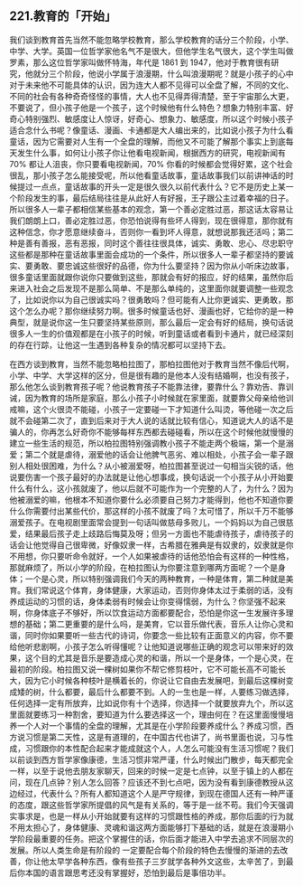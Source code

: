 ## 221.教育的「开始」
我们谈到教育首先当然不能忽略学校教育，那么学校教育的话分三个阶段，小学、中学、大学。英国一位哲学家他名气不是很大，但他学生名气很大，这个学生叫做罗素，那么这位哲学家叫做怀特海，年代是 1861 到 1947，他对于教育很有研究，他就分三个阶段，他说小学属于浪漫期，什么叫浪漫期呢？就是小孩子的心中对于未来他不可能具体的认识，因为连大人都不见得可以全盘了解，不同的文化、不同的社会有各种奇奇怪怪的事情，大人也不见得弄得清楚，至于宇宙那么大更，不要说了，但小孩子他是一个孩子，这个时候他有什么特色？想象力特别丰富、好奇心特别强烈、敏感度让人惊讶，好奇心、想象力、敏感度，所以这个时候小孩子适合念什么书呢？像童话、漫画、卡通都是大人编出来的，比如说小孩子为什么看童话，因为它需要对人生有一个全盘的理解，而他又不可能了解那个事实上到底每天发生什么事，如何让小孩子你让他看电视新闻，根据西方的研究，电视新闻有 70% 都让人沮丧，你只要看电视新闻，70% 你看的时候都会觉得好累，这个社会很乱，那小孩子怎么能接受呢，所以他看童话故事，童话故事我们以前讲神话的时候提过一点点，童话故事的开头一定是很久很久以前代表什么？它不是历史上某一个阶段发生的事，最后结局往往是从此好人有好报，王子跟公主过着幸福的日子。所以很多人一辈子都相信某些基本的观念，第一个善必定胜过恶，那这话太容易让我们朗朗上口，善必定胜过恶，你恐怕说得有些坏人得到，现在很得意，那你就有这种信念，你才愿意继续奋斗，否则你一看到坏人得意，就想说那我还活吗；第二种是善有善报，恶有恶报，同时这个善往往很具体，诚实、勇敢、忠心、尽忠职守这些都是那种在童话故事里面会成功的一个条件，所以很多人一辈子都坚持的要诚实、要勇敢、要忠诚这些很好的品德，你为什么要坚持？因为你从小听床边故事，很多童话里面就跟你说你只要做到这些，那就会有好的报应，好的结果，虽然你后来进入社会之后发现不是那么简单、不是那么单纯的，这里面你就要调整一些观念了，比如说你以为自己很诚实吗？很勇敢吗？但可能有人比你更诚实、更勇敢，那这个怎么办呢？那你继续努力啊。很多时候童话也好、漫画也好，它给你的是一种典型，就是说你这一生只要坚持某些原则，那么最后一定会有好的结局，换句话说很多人一生的价值观都是在小孩子的时候，听到童话或者看到卡通片，就已经深刻的存在行踪，让他这一生遇到各种复杂的情况都可以坚持下去。


在西方谈到教育，当然不能忽略柏拉图了，那柏拉图他对于教育当然不像后代啊，小学、中学、大学这样的区分，但是很有趣的是他本人没有结婚啊，也没有孩子，那么他怎么谈到教育孩子呢？他说教育孩子不能靠法律，要靠什么？靠劝告、靠训诫，因为教育的场所是家庭，那么小孩子小时候就在家里面，就要靠父母亲给他训戒嘛，这个火很烫不能碰，小孩子一定要碰一下才知道什么叫烫，等他碰一次之后就不会碰第二次了，直到后来对于大人说的话就比较有信心，知道说大人的话不是骗人的，你再怎么好奇你不能够每样东西都去碰碰看，所以在这个时候他就慢慢的建立一些生活的规范，所以柏拉图特别强调教小孩子不能走两个极端，第一个是溺爱；第二个就是虐待，溺爱他的话会让他脾气恶劣、难以相处，小孩子会一辈子跟别人相处很困难，为什么？从小被溺爱呀，柏拉图甚至说过一句相当尖锐的话，他说要伤害一个孩子最好的办法就是让他心想事成，换句话说一个小孩子从小开始要什么有什么，这小孩就废了，他以后就不可能作为一个完整的人了，为什么？因为他被溺爱的嘛，他根本不知道你要什么必须要自己努力才能得到，他也不知道你要什么你需要付出某些代价，那这样的小孩不就废了吗？太可惜了，所以千万不能够溺爱孩子。在电视剧里面常会提到一句话叫做慈母多败儿，一个妈妈以为自己很慈爱，结果最后孩子走上歧路后悔莫及呀；但另一方面也不能虐待孩子，虐待孩子的话会让他觉得自己很卑微，好像奴隶一样，古希腊在雅典是有奴隶的，奴隶就是你不用想，你只要听命令就好，一个人如果被虐待的话他恐怕会有这样的一种性格，那就麻烦了，所以小学的阶段，在柏拉图认为你要注意到哪两方面呢？一个是身体；一个是心灵，所以特别强调我们今天的两种教育，一种是体育，第二种就是美育。我们常说这个体育，身体健康，大家运动，否则你身体太过于柔弱的话，没有养成运动的习惯的话，身体柔弱有时候会让你变得懦弱，为什么？你坚强不起来啊，你身体底子不够好，所以饮食运动方面都要配合，恐怕是你这一生发展许多理想的基础；第二更重要的是什么吗，是美育，它以音乐做代表，音乐人让你心灵和谐，同时你如果要听一些古代的诗词，你要念一些比较有正面意义的内容，你不要给他听悲剧啊，小孩子怎么听得懂呢？让他知道说哪些正确的观念可以带来好的效果，这个目的尤其是音乐是要造成心灵的和谐，所以一个是身体，一个是心灵，在最初的阶段。柏拉图又说一棵树如果你不帮它修剪枝叶，它不可能长高不可能长大，因为它小时候各种枝叶是横着长的，你说让它自由去发展吧，到最后这棵树变成矮的树，什么都要，最后什么都要不到。人的一生也是一样，人要练习做选择，任何选择一定有所放弃，比如说你有十个选择，你选择一个就要放弃九个，所以这里面就要练习一种割舍，要知道为什么要选择这一个，理由何在？在这里面慢慢培养一个人对一个事情的全盘的理解，尤其是在小学阶段要养成什么？养成习惯，西方说习惯是第二天性，这是有道理的，在中国古代也讲了，尚书里面也说，习与性成，习惯跟你的本性配合起来才能成就这个人，人怎么可能没有生活习惯呢？我们以前谈到西方哲学家像康德，生活习惯非常严谨，什么时候出门散步，每天都完全一样，以至于说他去朋友家聊天，回来的时候一定是七点钟，以至于镇上的人都在问，现在几点钟？别人怎么回答？应该还不到七点吧，因为没有看到康德教授从这边经过，代表什么？所有人都知道这个人是严守规律，到现在德国人还有一种严谨的态度，跟这些哲学家所提倡的风气是有关系的，等于是一丝不苟。我们今天强调实事求是，也是一样从小开始就要有这样的习惯跟性格的养成，那你后面的行为就不用太担心了，身体健康、灵魂和谐这两方面能够打下基础的话，就是在浪漫期小学阶段最重要的任务。把这个掌握住的话，你后面才能进入中学去追求不同层次的发展。所以人类生命是有阶段的 一定要配合每个阶段的特色去慢慢的渐进的去改善，你让他太早学各种东西，像有些孩子三岁就学各种外文这些，太辛苦了，到最后你本国的语言跟思考还没有掌握好，恐怕到最后是事倍功半。


